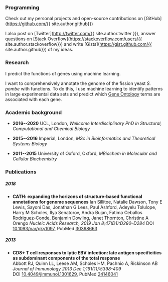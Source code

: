### Programming

Check out my personal projects and open-source contributions on [GitHub](https://github.com/{{ site.author.github}})

I also post on [Twitter](http://twitter.com/{{ site.author.twitter }}), answer questions on [Stack Overflow](https://stackoverflow.com/users/{{ site.author.stackoverflow}}) and write [Gists](https://gist.github.com/{{ site.author.github}}) of my ideas.

### Research

I predict the functions of genes using machine learning.

I want to comprehensively annotate the genome of the fission yeast *S. pombe* with functions. To do this, I use machine learning to identify patterns in large experimental data sets and predict which [Gene Ontology](http://geneontology.org/) terms are associated with each gene.


### Academic background

- **2016--2020** UCL, London, *Wellcome Interdisciplinary PhD in Structural, Computational and Chemical Biology*

- **2015--2016** Imperial, London, *MSc in Bioinformatics and Theoretical Systems Biology*

- **2011--2015** University of Oxford, Oxford, *MBiochem in Molecular and Cellular Biochemistry*


### Publications

##### 2018
- **CATH: expanding the horizons of structure-based functional annotations for genome sequences**
Ian Sillitoe, Natalie Dawson, Tony E Lewis, Sayoni Das, Jonathan G Lees, Paul Ashford, Adeyelu Tolulope, Harry M Scholes, Ilya Senatorov, Andra Bujan, Fatima Ceballos Rodriguez-Conde, Benjamin Dowling, Janet Thornton, Christine A Orengo
*Nucleic Acids Research, 2019 Jan 8;47(D1):D280–D284*
DOI [10.1093/nar/gky1097](https://doi.org/10.1093/nar/gky1097), PubMed [30398663](https://www.ncbi.nlm.nih.gov/pubmed/30398663)

##### 2013
- **CD8+ T cell responses to lytic EBV infection: late antigen specificities as subdominant components of the total response**  
Abbott RJ, Quinn LL, Leese AM, Scholes HM, Pachnio A, Rickinson AB  
*Journal of Immunology 2013 Dec 1;191(11):5398-409*  
DOI [10.4049/jimmunol.1301629](http://dx.doi.org/10.4049/jimmunol.1301629), PubMed [24146041](https://www.ncbi.nlm.nih.gov/pubmed/24146041)

